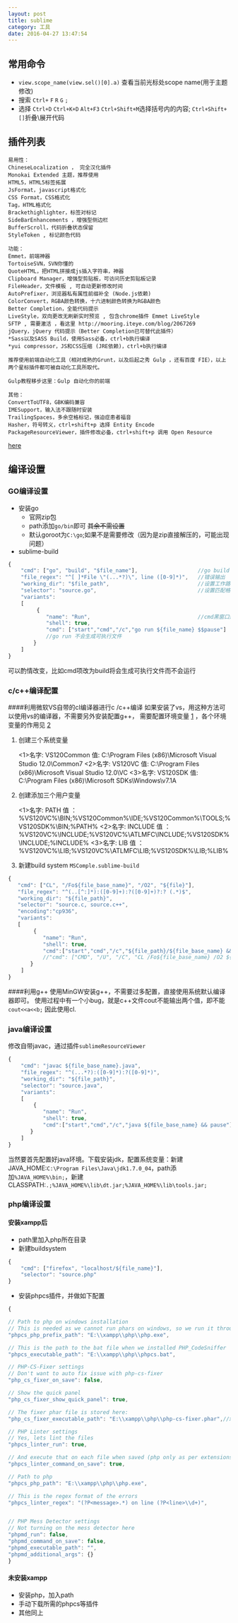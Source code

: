 ```yaml
---
layout: post
title: sublime
category: 工具
date: 2016-04-27 13:47:54
---
```


## 常用命令
* `view.scope_name(view.sel()[0].a)` 查看当前光标处scope name(用于主题修改)
* 搜索 `Ctrl+` `F` `R` `G` `;`
* 选择 `Ctrl+D` `Ctrl+K+D` `Alt+F3` `Ctrl+Shift+M`选择括号内的内容; `Ctrl+Shift+[]`折叠\展开代码


## 插件列表


```
易用性：
ChineseLocalization ， 完全汉化插件
Monokai Extended 主题，推荐使用
HTML5，HTML5标签拓展
Js​Format，javascript格式化
CSS Format，CSS格式化
Tag，HTML格式化
Brackethighlighter，标签对标记
Side​Bar​Enhancements ，增强型侧边栏
BufferScroll，代码折叠状态保留
StyleToken , 标记颜色代码

功能：
Emmet，前端神器
TortoiseSVN，SVN你懂的
Quote​HTML，把HTML拼接成js插入字符串，神器
Clipboard Manager，增强型剪贴板，可访问历史剪贴板记录
FileHeader，文件模板 , 可自动更新修改时间
AutoPrefixer，浏览器私有属性前缀补全 (Node.js依赖)
ColorConvert，RGBA颜色转换，十六进制颜色转换为RGBA颜色
Better Completion，全能代码提示
LiveStyle，双向更改无刷新实时预览 , 包含chrome插件 Emmet LiveStyle
SFTP , 需要激活 ，看这里 http://mooring.iteye.com/blog/2067269
jQuery，jQuery 代码提示（Better Completion已可替代此插件）
*Sass以及SASS Build，使用Sass必备，ctrl+b执行编译
*yui compressor，JS和CSS压缩 (JRE依赖)，ctrl+b执行编译

推荐使用前端自动化工具（相对成熟的Grunt，以及后起之秀 Gulp ，还有百度 FIE），以上两个星标插件都可被自动化工具所取代。

Gulp教程移步这里：Gulp 自动化你的前端

其他：
ConvertToUTF8，GBK编码兼容
IMESupport，输入法不跟随时安装
TrailingSpaces，多余空格标记，强迫症患者福音
Hasher，符号转义，ctrl+shift+p 选择 Entity Encode
PackageResourceViewer，插件修改必备，ctrl+shift+p 调用 Open Resource
```

[here](http://www.sheyilin.cn/2015/05/sublime_text_3_tiao_jiao_ni_de_si_ren_li_qi_1/?hmsr=toutiao.io&utm_medium=toutiao.io&utm_source=toutiao.io)

## 编译设置

### GO编译设置

* 安装go
    - 官网zip包
    - path添加`go/bin`即可 ~~其余不需设置~~
    - 默认goroot为`C:\go`;如果不是需要修改（因为是zip直接解压的，可能出现问题）
* sublime-build

```js
{
    "cmd": ["go", "build", "$file_name"],                   //go build 编译生成可执行文件
    "file_regex": "^[ ]*File \"(...*?)\", line ([0-9]*)",   //错误输出
    "working_dir": "$file_path",                            //设置工作路径
    "selector": "source.go",                                //设置匹配格式
    "variants":
    [
         {
            "name": "Run",                                  //cmd黑窗口运行，为了可以有输入
            "shell": true,
            "cmd": ["start","cmd","/c","go run ${file_name} $$pause"]
            //go run 不会生成可执行文件
        }
    ]
}
```

可以酌情改变，比如cmd项改为build将会生成可执行文件而不会运行

### c/c++编译配置
####利用微软VS自带的cl编译器进行c /c++编译
如果安装了vs，用这种方法可以使用vs的编译器，不需要另外安装配置g++，
需要配置环境变量 [1][1] ，各个环境变量的作用见 [2][2]

1. 创建三个系统变量

    <1>名字: VS120Common
           值: C:\Program Files (x86)\Microsoft Visual Studio 12.0\Common7
    <2>名字: VS120VC
           值: C:\Program Files (x86)\Microsoft Visual Studio 12.0\VC
    <3>名字: VS120SDK
           值: C:\Program Files (x86)\Microsoft SDKs\Windows\v7.1A

1. 创建添加三个用户变量

    <1>名字: PATH
        值 ：%VS120VC%\BIN;%VS120Common%\IDE;%VS120Common%\TOOLS;%VS120SDK%\BIN;%PATH%
    <2>名字: INCLUDE
        值 ：%VS120VC%\INCLUDE;%VS120VC%\ATLMFC\INCLUDE;%VS120SDK%\INCLUDE;%INCLUDE%
    <3>名字: LIB
        值 ：%VS120VC%\LIB;%VS120VC%\ATLMFC\LIB;%VS120SDK%\LIB;%LIB%

1. 新建build system `MSComple.sublime-build`
```js
{
   "cmd": ["CL", "/Fo${file_base_name}", "/O2", "${file}"],
   "file_regex": "^(..[^:]*):([0-9]+):?([0-9]+)?:? (.*)$",
   "working_dir": "${file_path}",
   "selector": "source.c, source.c++",
   "encoding":"cp936",
   "variants":
   [
        {
           "name": "Run",
           "shell": true,
           "cmd":["start","cmd","/c","${file_path}/${file_base_name} && pause"]
           //"cmd": ["CMD", "/U", "/C", "CL /Fo${file_base_name} /O2 ${file} && ${file_base_name}"]
       }
    ]
}
```

####利用g++
使用MinGW安装g++，不需要过多配置，直接使用系统默认编译器即可。
使用过程中有一个小bug，就是c++文件cout不能输出两个值，即不能`cout<<a<<b;`
因此使用cl.

### java编译设置
修改自带javac，通过插件`sublimeResourceViewer`
```js
{
    "cmd": "javac ${file_base_name}.java",
    "file_regex": "^(...*?):([0-9]*):?([0-9]*)",
    "working_dir": "${file_path}",
    "selector": "source.java",
    "variants":
    [
        {
           "name": "Run",
           "shell": true,
           "cmd":["start","cmd","/c","java ${file_base_name} && pause"]
       }
    ]
}

```

当然要首先配置好java环境。下载安装jdk，配置系统变量：新建JAVA_HOME:`C:\Program Files\Java\jdk1.7.0_04`，path添加`%JAVA_HOME%\bin;`，新建CLASSPATH:`.;%JAVA_HOME%\lib\dt.jar;%JAVA_HOME%\lib\tools.jar;`

### php编译设置
#### 安装xampp后

* path里加入php所在目录
* 新建buildsystem

```js
{
    "cmd": ["firefox", "localhost/${file_name}"],
    "selector": "source.php"
}
```
* 安装phpcs插件，并做如下配置

```js
{

// Path to php on windows installation
// This is needed as we cannot run phars on windows, so we run it through php
"phpcs_php_prefix_path": "E:\\xampp\\php\\php.exe",

// This is the path to the bat file when we installed PHP_CodeSniffer
"phpcs_executable_path": "E:\\xampp\\php\\phpcs.bat",

// PHP-CS-Fixer settings
// Don't want to auto fix issue with php-cs-fixer
"php_cs_fixer_on_save": false,

// Show the quick panel
"php_cs_fixer_show_quick_panel": true,

// The fixer phar file is stored here:
"php_cs_fixer_executable_path": "E:\\xampp\\php\\php-cs-fixer.phar",//xampp里的php并不自带

// PHP Linter settings
// Yes, lets lint the files
"phpcs_linter_run": true,

// And execute that on each file when saved (php only as per extensions_to_execute)
"phpcs_linter_command_on_save": true,

// Path to php
"phpcs_php_path": "E:\\xampp\\php\\php.exe",

// This is the regex format of the errors
"phpcs_linter_regex": "(?P<message>.*) on line (?P<line>\\d+)",


// PHP Mess Detector settings
// Not turning on the mess detector here
"phpmd_run": false,
"phpmd_command_on_save": false,
"phpmd_executable_path": "",
"phpmd_additional_args": {}
}
```
#### 未安装xampp
* 安装php，加入path
* 手动下载所需的phpcs等插件
* 其他同上

[1]:http://www.cnblogs.com/akira90/archive/2013/01/02/2842571.html
[2]:http://blog.csdn.net/happyanger6/article/details/7589016
